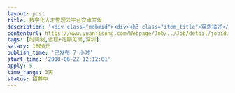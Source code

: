 ```yaml
---                
layout: post       
title: 数字化人才管理云平台安卓开发           
description: '<div class="mobmid"><div><h3 class="item_title">需求描述</h3><p>最好有企业管理中人力资源、移动办公、财务管理等SAAS软件开发的经验，还有IM、地图、支付、电商等各种第三方接入经验，我们产品类似于钉钉、金蝶云之家</p></div><!--info end--></div>'     
contenturl: https://www.yuanjisong.com/Webpage/Job/../Job/detail/jobid/101603      
tags: [时间制,远程+定期见面,深圳]            
salary: 1800元          
publish_time: '已发布 7 小时'         
start_time: '2018-06-22 12:12:01'           
apply: 5                   
time_range: 3天              
status: 招募中                  
---                 
```

